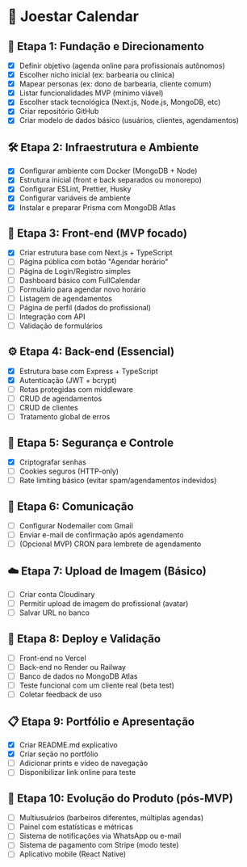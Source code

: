 # 📆 Joestar Calendar

## 🎯 Etapa 1: Fundação e Direcionamento

- [x] Definir objetivo (agenda online para profissionais autônomos)
- [x] Escolher nicho inicial (ex: barbearia ou clínica)
- [x] Mapear personas (ex: dono de barbearia, cliente comum)
- [x] Listar funcionalidades MVP (mínimo viável)
- [x] Escolher stack tecnológica (Next.js, Node.js, MongoDB, etc)
- [x] Criar repositório GitHub
- [x] Criar modelo de dados básico (usuários, clientes, agendamentos)

## 🛠️ Etapa 2: Infraestrutura e Ambiente

- [x] Configurar ambiente com Docker (MongoDB + Node)
- [x] Estrutura inicial (front e back separados ou monorepo)
- [x] Configurar ESLint, Prettier, Husky
- [x] Configurar variáveis de ambiente
- [x] Instalar e preparar Prisma com MongoDB Atlas

## 🎨 Etapa 3: Front-end (MVP focado)

- [x] Criar estrutura base com Next.js + TypeScript
- [ ] Página pública com botão "Agendar horário"
- [ ] Página de Login/Registro simples
- [ ] Dashboard básico com FullCalendar
- [ ] Formulário para agendar novo horário
- [ ] Listagem de agendamentos
- [ ] Página de perfil (dados do profissional)
- [ ] Integração com API
- [ ] Validação de formulários

## ⚙️ Etapa 4: Back-end (Essencial)

- [x] Estrutura base com Express + TypeScript
- [x] Autenticação (JWT + bcrypt)
- [ ] Rotas protegidas com middleware
- [ ] CRUD de agendamentos
- [ ] CRUD de clientes
- [ ] Tratamento global de erros

## 🔐 Etapa 5: Segurança e Controle

- [x] Criptografar senhas
- [ ] Cookies seguros (HTTP-only)
- [ ] Rate limiting básico (evitar spam/agendamentos indevidos)

## 📩 Etapa 6: Comunicação

- [ ] Configurar Nodemailer com Gmail
- [ ] Enviar e-mail de confirmação após agendamento
- [ ] (Opcional MVP) CRON para lembrete de agendamento

## ☁️ Etapa 7: Upload de Imagem (Básico)

- [ ] Criar conta Cloudinary
- [ ] Permitir upload de imagem do profissional (avatar)
- [ ] Salvar URL no banco

## 🚀 Etapa 8: Deploy e Validação

- [ ] Front-end no Vercel
- [ ] Back-end no Render ou Railway
- [ ] Banco de dados no MongoDB Atlas
- [ ] Teste funcional com um cliente real (beta test)
- [ ] Coletar feedback de uso

## 📋 Etapa 9: Portfólio e Apresentação

- [x] Criar README.md explicativo
- [x] Criar seção no portfólio
- [ ] Adicionar prints e vídeo de navegação
- [ ] Disponibilizar link online para teste

## 🌱 Etapa 10: Evolução do Produto (pós-MVP)

- [ ] Multiusuários (barbeiros diferentes, múltiplas agendas)
- [ ] Painel com estatísticas e métricas
- [ ] Sistema de notificações via WhatsApp ou e-mail
- [ ] Sistema de pagamento com Stripe (modo teste)
- [ ] Aplicativo mobile (React Native)
